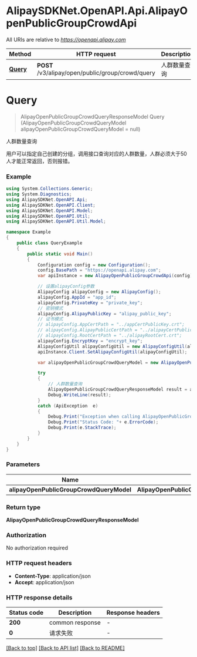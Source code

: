 # AlipaySDKNet.OpenAPI.Api.AlipayOpenPublicGroupCrowdApi

All URIs are relative to *https://openapi.alipay.com*

Method | HTTP request | Description
------------- | ------------- | -------------
[**Query**](AlipayOpenPublicGroupCrowdApi.md#query) | **POST** /v3/alipay/open/public/group/crowd/query | 人群数量查询


<a name="query"></a>
# **Query**
> AlipayOpenPublicGroupCrowdQueryResponseModel Query (AlipayOpenPublicGroupCrowdQueryModel alipayOpenPublicGroupCrowdQueryModel = null)

人群数量查询

用户可以指定自己创建的分组，调用接口查询对应的人群数量，人群必须大于50人才能正常返回，否则报错。

### Example
```csharp
using System.Collections.Generic;
using System.Diagnostics;
using AlipaySDKNet.OpenAPI.Api;
using AlipaySDKNet.OpenAPI.Client;
using AlipaySDKNet.OpenAPI.Model;
using AlipaySDKNet.OpenAPI.Util;
using AlipaySDKNet.OpenAPI.Util.Model;

namespace Example
{
    public class QueryExample
    {
        public static void Main()
        {
            Configuration config = new Configuration();
            config.BasePath = "https://openapi.alipay.com";
            var apiInstance = new AlipayOpenPublicGroupCrowdApi(config);

            // 设置alipayConfig参数
            AlipayConfig alipayConfig = new AlipayConfig();
            alipayConfig.AppId = "app_id";
            alipayConfig.PrivateKey = "private_key";
            // 密钥模式
            alipayConfig.AlipayPublicKey = "alipay_public_key";
            // 证书模式
            // alipayConfig.AppCertPath = "../appCertPublicKey.crt";
            // alipayConfig.AlipayPublicCertPath = "../alipayCertPublicKey_RSA2.crt";
            // alipayConfig.RootCertPath = "../alipayRootCert.crt";
            alipayConfig.EncryptKey = "encrypt_key";
            AlipayConfigUtil alipayConfigUtil = new AlipayConfigUtil(alipayConfig);
            apiInstance.Client.SetAlipayConfigUtil(alipayConfigUtil);

            var alipayOpenPublicGroupCrowdQueryModel = new AlipayOpenPublicGroupCrowdQueryModel(); // AlipayOpenPublicGroupCrowdQueryModel |  (optional) 

            try
            {
                // 人群数量查询
                AlipayOpenPublicGroupCrowdQueryResponseModel result = apiInstance.Query(alipayOpenPublicGroupCrowdQueryModel);
                Debug.WriteLine(result);
            }
            catch (ApiException  e)
            {
                Debug.Print("Exception when calling AlipayOpenPublicGroupCrowdApi.Query: " + e.Message );
                Debug.Print("Status Code: "+ e.ErrorCode);
                Debug.Print(e.StackTrace);
            }
        }
    }
}
```

### Parameters

Name | Type | Description  | Notes
------------- | ------------- | ------------- | -------------
 **alipayOpenPublicGroupCrowdQueryModel** | **AlipayOpenPublicGroupCrowdQueryModel**|  | [optional] 

### Return type

**AlipayOpenPublicGroupCrowdQueryResponseModel**

### Authorization

No authorization required

### HTTP request headers

 - **Content-Type**: application/json
 - **Accept**: application/json


### HTTP response details
| Status code | Description | Response headers |
|-------------|-------------|------------------|
| **200** | common response |  -  |
| **0** | 请求失败 |  -  |

[[Back to top]](#) [[Back to API list]](../README.md#documentation-for-api-endpoints) [[Back to README]](../README.md)

